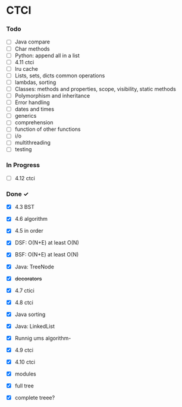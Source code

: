 
# CTCI

### Todo

- [ ] Java compare  
- [ ] Char methods  
- [ ] Python: append all in a list  
- [ ] 4.11 ctci  
- [ ] lru cache  
- [ ] Lists, sets, dicts common operations  
- [ ] lambdas, sorting  
- [ ] Classes: methods and properties, scope, visibility, static methods  
- [ ] Polymorphism and inheritance  
- [ ] Error handling  
- [ ] dates and times  
- [ ] generics  
- [ ] comprehension  
- [ ] function of other functions  
- [ ] i/o  
- [ ] multithreading  
- [ ] testing  

### In Progress

- [ ] 4.12 ctci  

### Done ✓

- [x] 4.3 BST  
- [x] 4.6 algorithm  
- [x] 4.5 in order  
- [x] DSF: O(N+E) at least O(N)  
- [x] BSF: O(N+E) at least O(N)  
- [x] Java: TreeNode  
- [x] ~~decorators~~  
- [x] 4.7 ctici  
- [x] 4.8 ctci  
- [x] Java sorting  
- [x] Java: LinkedList  
- [x] Runnig ums algorithm-  
- [x] 4.9 ctci  
- [x] 4.10 ctci  
- [x] modules  
- [x] full tree  
- [x] complete treee?  

